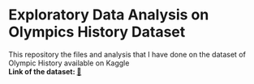 # Exploratory Data Analysis on Olympics History Dataset
This repository the files and analysis that I have done on the dataset of Olympic History available on Kaggle<br>
<strong>Link of the dataset: <a href="https://www.kaggle.com/datasets/heesoo37/120-years-of-olympic-history-athletes-and-results">🔗</a></strong>
